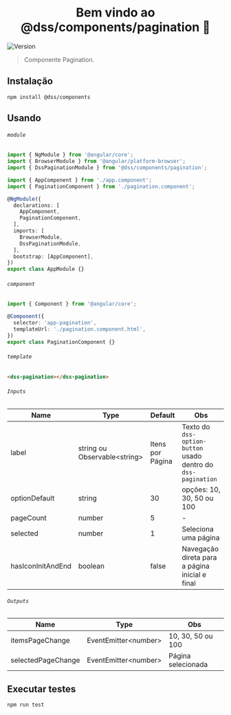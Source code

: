 <h1 align="center">Bem vindo ao @dss/components/pagination 👋</h1>
<p>
  <img alt="Version" src="https://img.shields.io/badge/adicionado%20na%20versão-1.2.0-blue.svg?cacheSeconds=2592000" />
</p>

> Componente Pagination.

## Instalação

```shell
npm install @dss/components
```

## Usando

###### `module`

```ts
import { NgModule } from '@angular/core';
import { BrowserModule } from '@angular/platform-browser';
import { DssPaginationModule } from '@dss/components/pagination';

import { AppComponent } from './app.component';
import { PaginationComponent } from './pagination.component';

@NgModule({
  declarations: [
    AppComponent,
    PaginationComponent,
  ],
  imports: [
    BrowserModule,
    DssPaginationModule,
  ],
  bootstrap: [AppComponent],
})
export class AppModule {}
```

###### `component`

```ts
import { Component } from '@angular/core';

@Component({
  selector: 'app-pagination',
  templateUrl: './pagination.component.html',
})
export class PaginationComponent {}
```

###### `template`

```html
<dss-pagination></dss-pagination>
```

###### `Inputs`

| Name              | Type                               | Default          | Obs                                                           |
| ----------------- | ---------------------------------- | ---------------- | ------------------------------------------------------------- |
| label             | string ou Observable&lt;string&gt; | Itens por Página | Texto do `dss-option-button` usado dentro do `dss-pagination` |
| optionDefault     | string                             | 30               | opções: 10, 30, 50 ou 100                                     |
| pageCount         | number                             | 5                | -                                                             |
| selected          | number                             | 1                | Seleciona uma página                                          |
| hasIconInitAndEnd | boolean                            | false            | Navegação direta para a página inicial e final                |

###### `Outputs`

| Name               | Type                       | Obs                |
| ------------------ | -------------------------- | ------------------ |
| itemsPageChange    | EventEmitter&lt;number&gt; | 10, 30, 50 ou 100  |
| selectedPageChange | EventEmitter&lt;number&gt; | Página selecionada |

## Executar testes

```shell
npm run test
```
